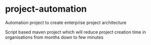 # project-automation
Automation project to create enterprise project architecture


Script based maven project which will reduce project creation time in organisations from months down to few minutes

